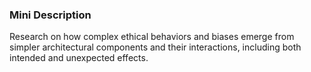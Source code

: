 ### Mini Description

Research on how complex ethical behaviors and biases emerge from simpler architectural components and their interactions, including both intended and unexpected effects.
